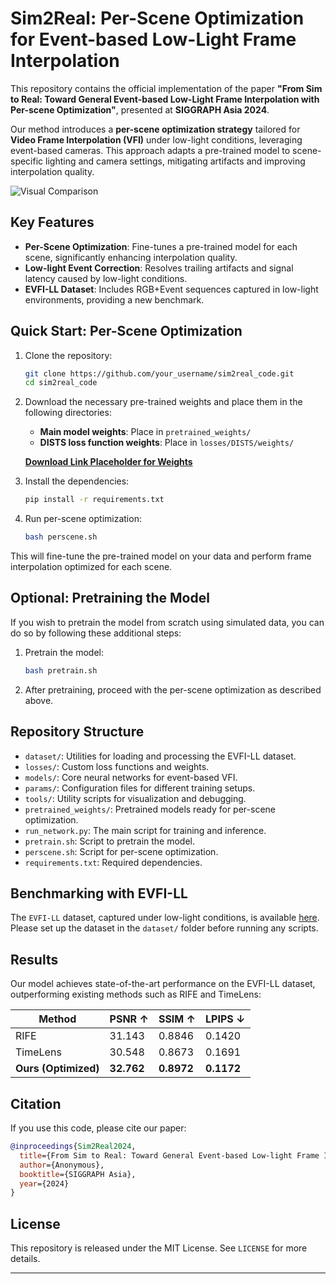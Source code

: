 # Sim2Real: Per-Scene Optimization for Event-based Low-Light Frame Interpolation

This repository contains the official implementation of the paper **"From Sim to Real: Toward General Event-based Low-Light Frame Interpolation with Per-scene Optimization"**, presented at **SIGGRAPH Asia 2024**.

Our method introduces a **per-scene optimization strategy** tailored for **Video Frame Interpolation (VFI)** under low-light conditions, leveraging event-based cameras. This approach adapts a pre-trained model to scene-specific lighting and camera settings, mitigating artifacts and improving interpolation quality.

![Visual Comparison](Sim2Real_code/image.png)

## Key Features

- **Per-Scene Optimization**: Fine-tunes a pre-trained model for each scene, significantly enhancing interpolation quality.
- **Low-light Event Correction**: Resolves trailing artifacts and signal latency caused by low-light conditions.
- **EVFI-LL Dataset**: Includes RGB+Event sequences captured in low-light environments, providing a new benchmark.

## Quick Start: Per-Scene Optimization

1. Clone the repository:
   ```bash
   git clone https://github.com/your_username/sim2real_code.git
   cd sim2real_code
   ```

2. Download the necessary pre-trained weights and place them in the following directories:
   - **Main model weights**: Place in `pretrained_weights/`
   - **DISTS loss function weights**: Place in `losses/DISTS/weights/`

   **[Download Link Placeholder for Weights](your_download_link_here)**

3. Install the dependencies:
   ```bash
   pip install -r requirements.txt
   ```

4. Run per-scene optimization:
   ```bash
   bash perscene.sh
   ```

This will fine-tune the pre-trained model on your data and perform frame interpolation optimized for each scene.

## Optional: Pretraining the Model

If you wish to pretrain the model from scratch using simulated data, you can do so by following these additional steps:

1. Pretrain the model:
   ```bash
   bash pretrain.sh
   ```

2. After pretraining, proceed with the per-scene optimization as described above.

## Repository Structure

- `dataset/`: Utilities for loading and processing the EVFI-LL dataset.
- `losses/`: Custom loss functions and weights.
- `models/`: Core neural networks for event-based VFI.
- `params/`: Configuration files for different training setups.
- `tools/`: Utility scripts for visualization and debugging.
- `pretrained_weights/`: Pretrained models ready for per-scene optimization.
- `run_network.py`: The main script for training and inference.
- `pretrain.sh`: Script to pretrain the model.
- `perscene.sh`: Script for per-scene optimization.
- `requirements.txt`: Required dependencies.

## Benchmarking with EVFI-LL

The `EVFI-LL` dataset, captured under low-light conditions, is available [here](dataset_link). Please set up the dataset in the `dataset/` folder before running any scripts.

## Results

Our model achieves state-of-the-art performance on the EVFI-LL dataset, outperforming existing methods such as RIFE and TimeLens:

| Method            | PSNR ↑   | SSIM ↑   | LPIPS ↓  |
|-------------------|----------|----------|----------|
| RIFE              | 31.143   | 0.8846   | 0.1420   |
| TimeLens          | 30.548   | 0.8673   | 0.1691   |
| **Ours (Optimized)** | **32.762** | **0.8972** | **0.1172** |

## Citation

If you use this code, please cite our paper:
```bibtex
@inproceedings{Sim2Real2024,
  title={From Sim to Real: Toward General Event-based Low-light Frame Interpolation with Per-scene Optimization},
  author={Anonymous},
  booktitle={SIGGRAPH Asia},
  year={2024}
}
```

## License

This repository is released under the MIT License. See `LICENSE` for more details.

---

